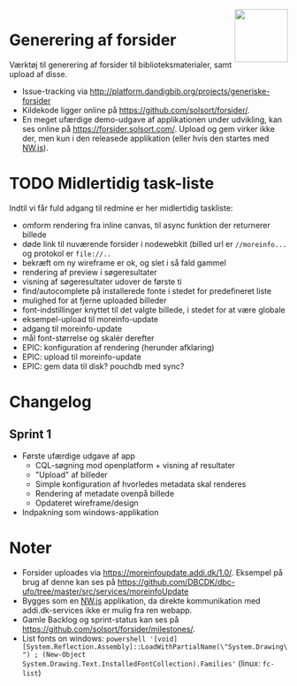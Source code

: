 <img src=https://forsider.solsort.com/icon.png width=96 height=96 align=right>

# Generering af forsider

Værktøj til generering af forsider til biblioteksmaterialer, samt upload af disse.

- Issue-tracking via <http://platform.dandigbib.org/projects/generiske-forsider>
- Kildekode ligger online på <https://github.com/solsort/forsider/>.
- En meget ufærdige demo-udgave af applikationen under udvikling, kan ses online på <https://forsider.solsort.com/>. Upload og gem virker ikke der, men kun i den releasede applikation (eller hvis den startes med [NW.js](https://nwjs.io)).

# TODO Midlertidig task-liste 

Indtil vi får fuld adgang til redmine er her midlertidig taskliste:

- omform rendering fra inline canvas, til async funktion der returnerer billede
- døde link til nuværende forsider i nodewebkit (billed url er `//moreinfo...` og protokol er `file://..`
- bekræft om ny wireframe er ok, og slet i så fald gammel
- rendering af preview i søgeresultater
- visning af søgeresultater udover de første ti
- find/autocomplete på installerede fonte i stedet for predefineret liste
- mulighed for at fjerne uploaded billeder
- font-indstillinger knyttet til det valgte billede, i stedet for at være globale
- eksempel-upload til moreinfo-update
- adgang til moreinfo-update
- mål font-størrelse og skalér derefter
- EPIC: konfiguration af rendering (herunder afklaring)
- EPIC: upload til moreinfo-update
- EPIC: gem data til disk? pouchdb med sync?

# Changelog

## Sprint 1

- Første ufærdige udgave af app
  - CQL-søgning mod openplatform + visning af resultater
  - "Upload" af billeder
  - Simple konfiguration af hvorledes metadata skal renderes
  - Rendering af metadate ovenpå billede
  - Opdateret wireframe/design
- Indpakning som windows-applikation


# Noter

- Forsider uploades via <https://moreinfoupdate.addi.dk/1.0/>. Eksempel på brug af denne kan ses på <https://github.com/DBCDK/dbc-ufo/tree/master/src/services/moreinfoUpdate>
- Bygges som en [NW.js](https://nwjs.io) applikation, da direkte kommunikation med addi.dk-services ikke er mulig fra ren webapp.
- Gamle Backlog og sprint-status kan ses på <https://github.com/solsort/forsider/milestones/>.
- List fonts on windows: `powershell '[void] [System.Reflection.Assembly]::LoadWithPartialName(\"System.Drawing\") ; (New-Object System.Drawing.Text.InstalledFontCollection).Families'` (linux: `fc-list`)


